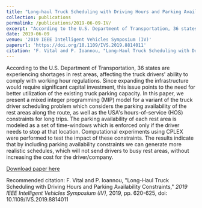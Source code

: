 ```yaml
---
title: "Long-haul Truck Scheduling with Driving Hours and Parking Availability Constraints"
collection: publications
permalink: /publications/2019-06-09-IV/
excerpt: "According to the U.S. Department of Transportation, 36 states are experiencing shortages in rest areas, affecting the truck drivers' ability to comply with working hour regulations. Since expanding the infrastructure would require significant capital investment, this issue points to the need for better utilization of the existing truck parking capacity. In this paper, we present a mixed integer programming (MIP) model for a variant of the truck driver scheduling problem which considers the parking availability of the rest areas along the route, as well as the USA's hours-of-service (HOS) constraints for long trips. The parking availability of each rest area is modeled as a set of time-windows which is enforced only if the driver needs to stop at that location. Computational experiments using CPLEX were performed to test the impact of these constraints. The results indicate that by including parking availability constraints we can generate more realistic schedules, which will not send drivers to busy rest areas, without increasing the cost for the driver/company."
date: 2019-06-09
venue: '2019 IEEE Intelligent Vehicles Symposium (IV)'
paperurl: 'https://doi.org/10.1109/IVS.2019.8814011'
citation: 'F. Vital and P. Ioannou, "Long-Haul Truck Scheduling with Driving Hours and Parking Availability Constraints," <i>2019 IEEE Intelligent Vehicles Symposium (IV)</i>, 2019, pp. 620-625, doi: 10.1109/IVS.2019.8814011.'
---
```

According to the U.S. Department of Transportation, 36 states are experiencing shortages in rest areas, affecting the truck drivers' ability to comply with working hour regulations. Since expanding the infrastructure would require significant capital investment, this issue points to the need for better utilization of the existing truck parking capacity. In this paper, we present a mixed integer programming (MIP) model for a variant of the truck driver scheduling problem which considers the parking availability of the rest areas along the route, as well as the USA's hours-of-service (HOS) constraints for long trips. The parking availability of each rest area is modeled as a set of time-windows which is enforced only if the driver needs to stop at that location. Computational experiments using CPLEX were performed to test the impact of these constraints. The results indicate that by including parking availability constraints we can generate more realistic schedules, which will not send drivers to busy rest areas, without increasing the cost for the driver/company.

[Download paper here](https://doi.org/10.1109/IVS.2019.8814011)

Recommended citation: F. Vital and P. Ioannou, "Long-Haul Truck Scheduling with Driving Hours and Parking Availability Constraints," <i>2019 IEEE Intelligent Vehicles Symposium (IV)</i>, 2019, pp. 620-625, doi: 10.1109/IVS.2019.8814011
